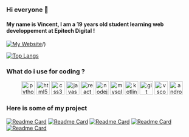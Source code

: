 ### Hi everyone 👋

#### My name is Vincent, I am a 19 years old student learning web developpement at Epitech Digital ! 

[![My Website](https://raw.githubusercontent.com/Nakatox/<OWNER>/<OWNER>/readme_header.png "Header")](https://vincent-loron.com)/)

[![Top Langs](https://github-readme-stats.vercel.app/api/top-langs/?username=nakatox&layout=compact&show_icons=true&theme=dracula)](https://github.com/nakatox/github-readme-stats)

### What do i use for coding ?
<p align="center">
<img src="https://user-images.githubusercontent.com/59575502/127426759-a687aa90-d647-46c9-86f7-c8e948f8095e.png" alt="python" width="35" height="35" />
<img src="https://user-images.githubusercontent.com/59575502/127426309-0b2bbd98-9756-4798-ad10-f60da4a4d5fb.png" alt="html5" width="35" height="35" />
<img src="https://user-images.githubusercontent.com/59575502/127426315-abe01b56-a385-455d-9caf-40bc7022a3d3.png" alt="css3" width="35" height="35" />
<img src="https://user-images.githubusercontent.com/59575502/127426312-4a7a6d79-4b40-4b06-8c94-824ea3e8410e.png" alt="javascript" width="35" height="35" />
<img src="https://user-images.githubusercontent.com/59575502/127428633-1f18254b-97f9-4358-aec4-3143874035f8.png" alt="react" width="35" height="35" />
<img src="https://user-images.githubusercontent.com/59575502/127428631-5ab21a62-ac89-4919-9408-724df88ab245.png" alt="nodejs" width="35" height="35" />
<img src="https://user-images.githubusercontent.com/59575502/127428630-7563c6a0-4ce4-4b21-9473-b7c2b149f3c4.png" alt="mysql" width="35" height="35" />
<img src="https://user-images.githubusercontent.com/59575502/127427343-2fe8d36c-c633-4ed2-92a2-122f08d7328b.png" alt="kotlin" width="35" height="35" />
<img src="https://user-images.githubusercontent.com/59575502/127427975-18b027b4-dc7f-4616-b9b4-42019b54e8db.png" alt="git" width="35" height="35" />
<img src="https://user-images.githubusercontent.com/59575502/127427980-4b5ba4cf-daee-474f-a500-872181ccc470.png" alt="vscode" width="35" height="35" />
<img src="https://user-images.githubusercontent.com/59575502/127427342-0ff4c732-b5dd-4f67-b4d3-e6cc3d9d7f72.png" alt="android" width="35" height="35" />
</p>

### Here is some of my project
[![Readme Card](https://github-readme-stats.vercel.app/api/pin/?username=nakatox&repo=django-habits&show_icons=true&theme=dracula)](https://github.com/nakatox/django-habits)
[![Readme Card](https://github-readme-stats.vercel.app/api/pin/?username=nakatox&repo=front-neocial&show_icons=true&theme=dracula)](https://github.com/nakatox/front-neocial)
[![Readme Card](https://github-readme-stats.vercel.app/api/pin/?username=nakatox&repo=server-node-neocial&show_icons=true&theme=dracula)](https://github.com/nakatox/server-node-neocial)
[![Readme Card](https://github-readme-stats.vercel.app/api/pin/?username=nakatox&repo=wallpaper-creator&show_icons=true&theme=dracula)](https://github.com/nakatox/wallpaper-creator)
[![Readme Card](https://github-readme-stats.vercel.app/api/pin/?username=nakatox&repo=tutube-ultime&show_icons=true&theme=dracula)](https://github.com/nakatox/tutube-ultime)

<!--
**Nakatox/Nakatox** is a ✨ _special_ ✨ repository because its `README.md` (this file) appears on your GitHub profile.

Here are some ideas to get you started:

- 🔭 I’m currently working on ...
- 🌱 I’m currently learning ...
- 👯 I’m looking to collaborate on ...
- 🤔 I’m looking for help with ...
- 💬 Ask me about ...
- 📫 How to reach me: ...
- 😄 Pronouns: ...
- ⚡ Fun fact: ...
-->

